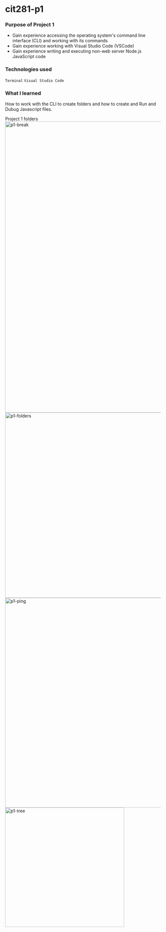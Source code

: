 # cit281-p1
### Purpose of Project 1
* Gain experience accessing the operating system's command line interface (CLI) and working with its commands
* Gain experience working with Visual Studio Code (VSCode)
* Gain experience writing and executing non-web server Node.js JavaScript code
### Technologies used
`Terminal`
`Visual Studio Code`
### What I learned
How to work with the CLI to create folders and how to create and Run and Dubug Javascript files.

Project 1 folders
<img width="938" alt="p1-break" src="https://github.com/asoberoi/cit281-p1/assets/134101380/00461e8e-0a7d-4e36-8de5-aa866ed125cf">
<img width="597" alt="p1-folders" src="https://github.com/asoberoi/cit281-p1/assets/134101380/21396812-9755-411c-82a7-a2dfbae32257">
<img width="676" alt="p1-ping" src="https://github.com/asoberoi/cit281-p1/assets/134101380/bc771d09-a390-462d-bf08-510831d90cfa">
<img width="385" alt="p1-tree" src="https://github.com/asoberoi/cit281-p1/assets/134101380/4cf671f8-5723-44a7-a3a2-4fe0fdd8aea6">
